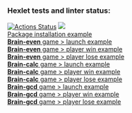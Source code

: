 ### Hexlet tests and linter status:
[![Actions Status](https://github.com/vladshal/frontend-project-44/workflows/hexlet-check/badge.svg)](https://github.com/vladshal/frontend-project-44/actions)
<a href="https://codeclimate.com/github/vladshal/frontend-project-44/maintainability"><img src="https://api.codeclimate.com/v1/badges/c4647511d32da7d8bc5e/maintainability" /></a><br />
[Package installation example](https://asciinema.org/a/EjoPG0t2DxhdTAXEKWKYKBU2V)<br />
[**Brain-even** game > launch example](https://asciinema.org/a/HTaqhlIV6LPP87fUQBXDme9Zl)<br />
[**Brain-even** game > player win example](https://asciinema.org/a/GqTAaS83CW3wgVYMLYgRfwsL8)<br />
[**Brain-even** game > player lose example](https://asciinema.org/a/r9xk8OCnkFrZtcFR6GPQGLJcG)<br />
[**Brain-calc** game > launch example](https://asciinema.org/a/WVTJLraLV5l7ZzuyuhLa9qKCQ)<br />
[**Brain-calc** game > player win example](https://asciinema.org/a/W8zxjsoAR3fsXvPQKTZszkbuC)<br />
[**Brain-calc** game > player lose example](https://asciinema.org/a/w8rihUajhKXjlMqudiHsnbu29)<br />
[**Brain-gcd** game > launch example](https://asciinema.org/a/oX31fLpmPRpPFQMc3MfSHgA9j)<br />
[**Brain-gcd** game > player win example](https://asciinema.org/a/eH5zbVGb5ZHWiU0xun8lo9Wer)<br />
[**Brain-gcd** game > player lose example](https://asciinema.org/a/gs2ly2FXpmBZLs0t9ylosrJmD)<br />
